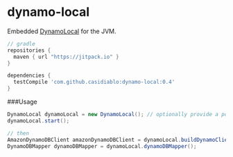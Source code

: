 # dynamo-local

Embedded [DynamoLocal](http://docs.aws.amazon.com/amazondynamodb/latest/developerguide/Tools.DynamoDBLocal.html) for the JVM.

```groovy
// gradle
repositories {
  maven { url "https://jitpack.io" }
}

dependencies {
  testCompile 'com.github.casidiablo:dynamo-local:0.4'
}
```

###Usage

```java
DynamoLocal dynamoLocal = new DynamoLocal(); // optionally provide a port
dynamoLocal.start();

// then
AmazonDynamoDBClient amazonDynamoDBClient = dynamoLocal.buildDynamoClient();
DynamoDBMapper dynamoDBMapper = dynamoLocal.dynamoDBMapper();
```
